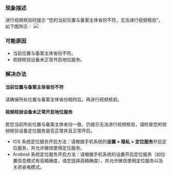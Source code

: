 ### 现象描述
进行视频核验时提示 “您的当前位置与备案主体省份不符，无法进行视频核验”。如下图所示：
![](https://qcloudimg.tencent-cloud.cn/raw/063f0de1e43b2d37510cb0d433355041.png)

### 可能原因
- 当前位置与备案主体省份不符。
- 视频核验设备未正常开启地位服务。


### 解决办法
#### 当前位置与备案主体省份不符
请确保所处位置与备案主体省份相符后，再进行视频核验。

#### 视频核验设备未正常开启地位服务
若您当前所处位置与备案主体省份一致，仍提示无法进行视频核验，请检查您的视频核验设备定位服务是否正常并且正常开启。
- IOS 系统定位服务开启方法：请根据手机系统的**设置 > 隐私 > 定位服务**开启定位服务，并允许微信使用定位服务。
- Android 系统定位服务开启方法：请根据手机系统的设置开启定位服务（如位置信息模式有高精确度，请您选择高精确度），并允许微信使用定位服务以及关闭省电模式。
